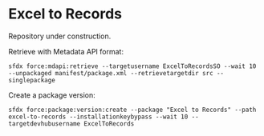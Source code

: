 # Excel to Records

Repository under construction.

Retrieve with Metadata API format:

```
sfdx force:mdapi:retrieve --targetusername ExcelToRecordsSO --wait 10 --unpackaged manifest/package.xml --retrievetargetdir src --singlepackage
```

Create a package version:

```
sfdx force:package:version:create --package "Excel to Records" --path excel-to-records --installationkeybypass --wait 10 --targetdevhubusername ExcelToRecords
```